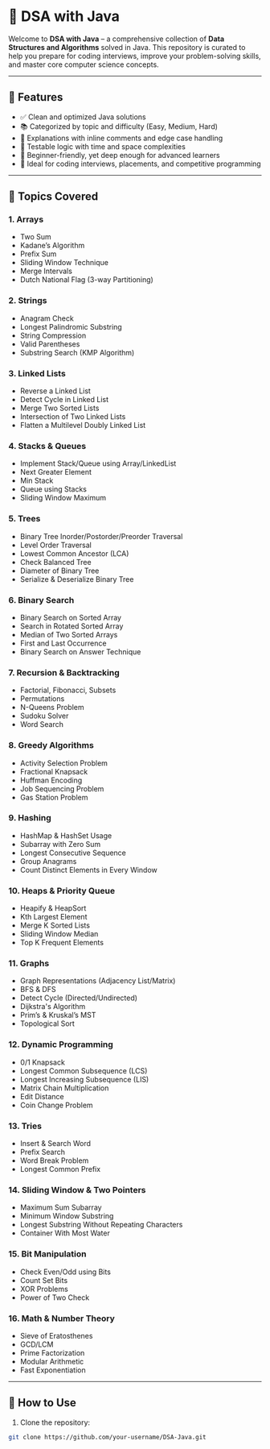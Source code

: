 # 🚀 DSA with Java

Welcome to **DSA with Java** – a comprehensive collection of **Data Structures and Algorithms** solved in Java. This repository is curated to help you prepare for coding interviews, improve your problem-solving skills, and master core computer science concepts.

---

## 📌 Features

- ✅ Clean and optimized Java solutions
- 📚 Categorized by topic and difficulty (Easy, Medium, Hard)
- 🧠 Explanations with inline comments and edge case handling
- 🧪 Testable logic with time and space complexities
- 🌱 Beginner-friendly, yet deep enough for advanced learners
- 🧰 Ideal for coding interviews, placements, and competitive programming

---

## 📂 Topics Covered

### 1. Arrays
- Two Sum
- Kadane’s Algorithm
- Prefix Sum
- Sliding Window Technique
- Merge Intervals
- Dutch National Flag (3-way Partitioning)

### 2. Strings
- Anagram Check
- Longest Palindromic Substring
- String Compression
- Valid Parentheses
- Substring Search (KMP Algorithm)

### 3. Linked Lists
- Reverse a Linked List
- Detect Cycle in Linked List
- Merge Two Sorted Lists
- Intersection of Two Linked Lists
- Flatten a Multilevel Doubly Linked List

### 4. Stacks & Queues
- Implement Stack/Queue using Array/LinkedList
- Next Greater Element
- Min Stack
- Queue using Stacks
- Sliding Window Maximum

### 5. Trees
- Binary Tree Inorder/Postorder/Preorder Traversal
- Level Order Traversal
- Lowest Common Ancestor (LCA)
- Check Balanced Tree
- Diameter of Binary Tree
- Serialize & Deserialize Binary Tree

### 6. Binary Search
- Binary Search on Sorted Array
- Search in Rotated Sorted Array
- Median of Two Sorted Arrays
- First and Last Occurrence
- Binary Search on Answer Technique

### 7. Recursion & Backtracking
- Factorial, Fibonacci, Subsets
- Permutations
- N-Queens Problem
- Sudoku Solver
- Word Search

### 8. Greedy Algorithms
- Activity Selection Problem
- Fractional Knapsack
- Huffman Encoding
- Job Sequencing Problem
- Gas Station Problem

### 9. Hashing
- HashMap & HashSet Usage
- Subarray with Zero Sum
- Longest Consecutive Sequence
- Group Anagrams
- Count Distinct Elements in Every Window

### 10. Heaps & Priority Queue
- Heapify & HeapSort
- Kth Largest Element
- Merge K Sorted Lists
- Sliding Window Median
- Top K Frequent Elements

### 11. Graphs
- Graph Representations (Adjacency List/Matrix)
- BFS & DFS
- Detect Cycle (Directed/Undirected)
- Dijkstra's Algorithm
- Prim’s & Kruskal’s MST
- Topological Sort

### 12. Dynamic Programming
- 0/1 Knapsack
- Longest Common Subsequence (LCS)
- Longest Increasing Subsequence (LIS)
- Matrix Chain Multiplication
- Edit Distance
- Coin Change Problem

### 13. Tries
- Insert & Search Word
- Prefix Search
- Word Break Problem
- Longest Common Prefix

### 14. Sliding Window & Two Pointers
- Maximum Sum Subarray
- Minimum Window Substring
- Longest Substring Without Repeating Characters
- Container With Most Water

### 15. Bit Manipulation
- Check Even/Odd using Bits
- Count Set Bits
- XOR Problems
- Power of Two Check

### 16. Math & Number Theory
- Sieve of Eratosthenes
- GCD/LCM
- Prime Factorization
- Modular Arithmetic
- Fast Exponentiation

---

## 🚀 How to Use

1. Clone the repository:
```bash
git clone https://github.com/your-username/DSA-Java.git
